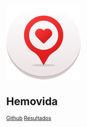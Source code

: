 <img src='images/logo.png' class="cover-image">

<h1>Hemovida</h1>

[Github](https://github.com/Requisitos-de-Software/2021.1-Hemovida)
[Resultados](#Hemovida)